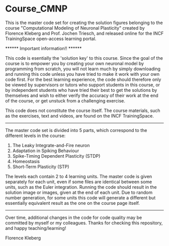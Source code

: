 # Course_CMNP

This is the master code set for creating the solution figures belonging to the course "Computational Modeling of Neuronal Plasticity" created by Florence Kleberg and Prof. Jochen Triesch, and released online for the INCF TrainingSpace open-access learning portal.

****** Important information!! ******

This code is esentially the 'solution key' to this course. Since the goal of the course is to empower you by creating your own neuronal model by programming from scratch, you will not learn much by simply downloading and running this code unless you have tried to make it work with your own code first. For the best learning experience, the code should therefore only be viewed by supervisors or tutors who support students in this course, or by independent students who have tried their best to get the solutions by themselves and wish to either verify the accuracy of their work at the end of the course, or get unstuck from a challenging exercise. 

This code does not constitute the course itself. The course materials, such as the exercises, text and videos, are found on the INCF TrainingSpace. 

******

The master code set is divided into 5 parts, which correspond to the different levels in the course:

1. The Leaky Integrate-and-Fire neuron
2. Adaptation in Spiking Behaviour
3. Spike-Timing Dependent Plasticity (STDP)
4. Homeostasis
5. Short-Term Plasticity (STP)

The levels each contain 2 to 4 learning units. The master code is given separately for each unit, even if some files are identical between some units, such as the Euler integration. Running the code should result in the solution image or images, given at the end of each unit. Due to random number generation, for some units this code will generate a different but essentially equivalent result as the one on the course page itself.

******

Over time, additional changes in the code for code quality may be committed by myself or my colleagues.
Thanks for checking this repository, and happy teaching/learning!

Florence Kleberg



